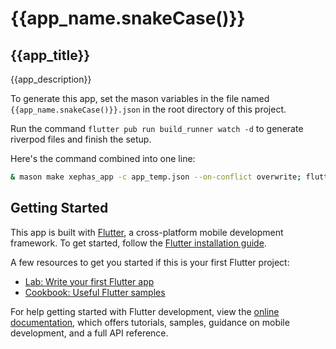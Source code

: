 # {{app_name.snakeCase()}}

## {{app_title}}

{{app_description}}

To generate this app, set the mason variables in the file named `{{app_name.snakeCase()}}.json` in the root directory of this project.

Run the command `flutter pub run build_runner watch -d` to generate riverpod files and finish the setup.

Here's the command combined into one line:

```bash
& mason make xephas_app -c app_temp.json --on-conflict overwrite; flutter pub run build_runner watch -d

```

## Getting Started

This app is built with [Flutter](https://flutter.dev/), a cross-platform mobile development framework. To get started, follow the [Flutter installation guide](https://flutter.dev/docs/get-started/install).

A few resources to get you started if this is your first Flutter project:

- [Lab: Write your first Flutter app](https://docs.flutter.dev/get-started/codelab)
- [Cookbook: Useful Flutter samples](https://docs.flutter.dev/cookbook)

For help getting started with Flutter development, view the
[online documentation](https://docs.flutter.dev/), which offers tutorials,
samples, guidance on mobile development, and a full API reference.

